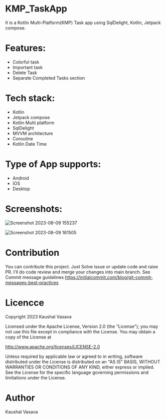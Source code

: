 # KMP_TaskApp
It is a Kotlin Multi-Platform(KMP) Task app using SqlDelight, Kotlin, Jetpack compose.

# Features: 
- Colorful task
- Important task
- Delete Task
- Separate Completed Tasks section

# Tech stack:
- Kotlin
- Jetpack compose
- Kotlin Multi platform
- SqlDelight
- MVVM architecture
- Coroutine
- Kotlin Date Time  

# Type of App supports:
- Android
- IOS
- Desktop

# Screenshots:

![Screenshot 2023-08-09 155237](https://github.com/KaushalVasava/KMP_TaskApp/assets/49050597/2b5e59c1-8749-4b73-b6df-4f89434869b7)

![Screenshot 2023-08-09 161505](https://github.com/KaushalVasava/KMP_TaskApp/assets/49050597/6b9b7eaf-0ad3-4144-8b25-4dd8dd2393fa)

# Contribution
You can contribute this project. Just Solve issue or update code and raise PR. I'll do code review and merge your changes into main branch. See Commit message guidelines https://initialcommit.com/blog/git-commit-messages-best-practices

# Licencce
Copyright 2023 Kaushal Vasava

Licensed under the Apache License, Version 2.0 (the "License"); you may not use this file except in compliance with the License. You may obtain a copy of the License at

http://www.apache.org/licenses/LICENSE-2.0

Unless required by applicable law or agreed to in writing, software distributed under the License is distributed on an "AS IS" BASIS, WITHOUT WARRANTIES OR CONDITIONS OF ANY KIND, either express or implied. See the License for the specific language governing permissions and limitations under the License.

# Author
 Kaushal Vasava

